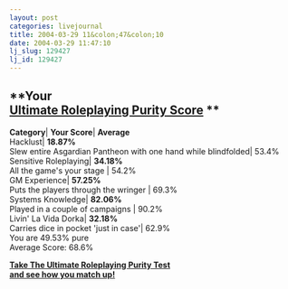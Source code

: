```yaml
---
layout: post
categories: livejournal
title: 2004-03-29 11&colon;47&colon;10
date: 2004-03-29 11:47:10
lj_slug: 129427
lj_id: 129427
---
```

**Your [  
Ultimate Roleplaying Purity Score](http://www.theferrett.com/rpg) **  
---  
**Category**| **Your Score**| **Average**  
Hacklust| **18.87%**  
Slew entire Asgardian Pantheon with one hand while blindfolded| 53.4%  
Sensitive Roleplaying| **34.18%**  
All the game's your stage | 54.2%  
GM Experience| **57.25%**  
Puts the players through the wringer | 69.3%  
Systems Knowledge| **82.06%**  
Played in a couple of campaigns | 90.2%  
Livin' La Vida Dorka| **32.18%**  
Carries dice in pocket 'just in case'| 62.9%  
You are 49.53% pure  
Average Score: 68.6%  



[**Take The Ultimate Roleplaying Purity Test  
and see how you match up!**](http://www.theferrett.com/rpg)
